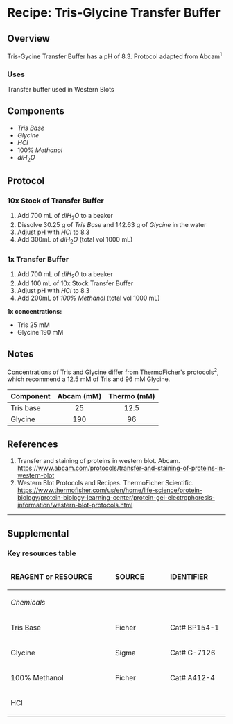 # Recipe: Tris-Glycine Transfer Buffer

## Overview
Tris-Gycine Transfer Buffer has a pH of 8.3. Protocol adapted from Abcam<sup>1</sup>

### Uses
Transfer buffer used in Western Blots

## Components
- *Tris Base*
- *Glycine*
- $HCl$
- 100% *Methanol*
- $diH_2O$
## Protocol

### 10x Stock of Transfer Buffer
1. Add 700 mL of $diH_2O$ to a beaker
2. Dissolve 30.25 g of *Tris Base* and 142.63 g of *Glycine* in the water
3. Adjust pH with $HCl$ to 8.3
4. Add 300mL of $diH_2O$ (total vol 1000 mL)

### 1x Transfer Buffer
1. Add 700 mL of $diH_2O$ to a beaker
2. Add 100 mL of 10x Stock Transfer Buffer
3. Adjust pH with $HCl$ to 8.3
4. Add 200mL of *100% Methanol* (total vol 1000 mL)


**1x concentrations:**
- Tris 25 mM
- Glycine 190 mM

## Notes

Concentrations of Tris and Glycine differ from ThermoFicher's protocols<sup>2</sup>, which recommend a 12.5 mM of Tris and 96 mM Glycine.


| Component| Abcam (mM) | Thermo (mM)|
| ----------- |  :----:  | :----:  |
| Tris base|25|12.5|
| Glycine|190|96|

## References
1. Transfer and staining of proteins in western blot. Abcam. https://www.abcam.com/protocols/transfer-and-staining-of-proteins-in-western-blot
2. Western Blot Protocols and Recipes. ThermoFicher Scientific. https://www.thermofisher.com/us/en/home/life-science/protein-biology/protein-biology-learning-center/protein-gel-electrophoresis-information/western-blot-protocols.html



---

## Supplemental

### Key resources table

<table>
  <thead> 
    <tr>
      <td width="350">
        <p><strong>REAGENT or RESOURCE</strong></p>
      </td>
      <td width="150">
        <p><strong>SOURCE</strong></p>
      </td>
      <td width="150">
        <p><strong>IDENTIFIER</strong></p>
      </td>
  </thead>    
  <tbody>
    <tr>
      <td colspan="3" width="650">
        <p><i>Chemicals<i></p>
      </td>
    </tr>
    <tr>
      <td>
        <p>Tris Base</p>
      </td>
      <td>
        <p>Ficher</p>
      </td>
      <td>
        <p>Cat# BP154-1</p>
      </td>
    </tr>
    <tr>
      <td>
        <p>Glycine</p>
      </td>
      <td>
        <p>Sigma</p>
      </td>
      <td>
        <p>Cat# G-7126</p>
      </td>
    </tr>
	    <tr>
      <td>
        <p>100% Methanol</p>
      </td>
      <td>
        <p>Ficher</p>
      </td>
      <td>
        <p>Cat# A412-4</p>
      </td>
    </tr>
    </tr>
	    <tr>
      <td>
        <p>HCl</p>
      </td>
      <td>
        <p></p>
      </td>
      <td>
        <p></p>
      </td>
    </tr>
  </tbody>
</table>


